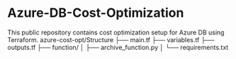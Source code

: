 # Azure-DB-Cost-Optimization
This public repository contains cost optimization setup for Azure DB using Terraform. 
azure-cost-opt/Structure 
├── main.tf
├── variables.tf
├── outputs.tf
├── function/
│   ├── archive_function.py
│   └── requirements.txt
